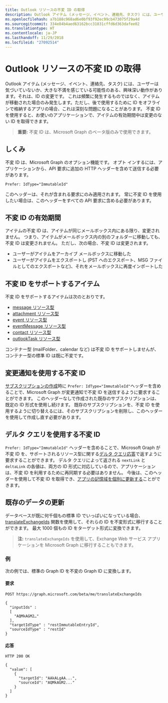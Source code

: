 ```yaml
---
title: Outlook リソースの不変 ID の取得
description: Outlook アイテム (メッセージ、イベント、連絡先、タスク) には、ユーザーは気づいていないか、大きな不満を感じている可能性のある、興味深い動作があります。それは、ID の変更です。 これは頻繁に発生するものではなく、アイテムが移動された場合のみ発生します。ただし、後で使用するために ID をオフラインで格納するアプリの場合、これは深刻な問題になることがあります。 不変 ID を使用すると、お使いのアプリケーションで、アイテムの有効期間中は変更のない ID を取得できます。
ms.openlocfilehash: a7b188c968ad6e0bf93f92ec99cb473075f29a4d
ms.sourcegitcommit: 334e84b4aed63162bcc31831cffd6d363dafee02
ms.translationtype: HT
ms.contentlocale: ja-JP
ms.lasthandoff: 11/29/2018
ms.locfileid: "27092514"
---
```

# <a name="get-immutable-identifiers-for-outlook-resources"></a>Outlook リソースの不変 ID の取得

Outlook アイテム (メッセージ、イベント、連絡先、タスク) には、ユーザーは気づいていないか、大きな不満を感じている可能性のある、興味深い動作があります。それは、ID の変更です。 これは頻繁に発生するものではなく、アイテムが移動された場合のみ発生します。ただし、後で使用するために ID をオフラインで格納するアプリの場合、これは深刻な問題になることがあります。 不変 ID を使用すると、お使いのアプリケーションで、アイテムの有効期間中は変更のない ID を取得できます。

> **重要:** 不変 ID は、Microsoft Graph のベータ版のみで使用できます。

## <a name="how-it-works"></a>しくみ

不変 ID は、Microsoft Graph のオプション機能です。 オプト インするには、アプリケーションから、API 要求に追加の HTTP ヘッダーを含めて送信する必要があります。

```http
Prefer: IdType="ImmutableId"
```

このヘッダーは、それが含まれる要求にのみ適用されます。 常に不変 ID を使用したい場合は、このヘッダーをすべての API 要求に含める必要があります。

## <a name="lifetime-of-immutable-ids"></a>不変 ID の有効期間

アイテムの不変 ID は、アイテムが同じメールボックス内にある限り、変更されません。 つまり、アイテムがメールボックス内の別のフォルダーに移動しても、不変 ID は変更されません。 ただし、次の場合、不変 ID は変更されます。

- ユーザーがアイテムをアーカイブ メールボックスに移動した
- ユーザーがアイテムをエクスポートし (PST へのエクスポート、MSG ファイルとしてのエクスポートなど)、それをメールボックスに再度インポートした

## <a name="items-that-support-immutable-id"></a>不変 ID をサポートするアイテム

不変 ID をサポートするアイテムは次のとおりです。

- [message リソース型](/graph/api/resources/message?view=graph-rest-beta)
- [attachment リソース型](/graph/api/resources/attachment?view=graph-rest-beta)
- [event リソース型](/graph/api/resources/event?view=graph-rest-beta)
- [eventMessage リソース型](/graph/api/resources/eventmessage?view=graph-rest-beta)
- [contact リソース型](/graph/api/resources/contact?view=graph-rest-beta)
- [outlookTask リソース型](/graph/api/resources/outlooktask?view=graph-rest-beta)

コンテナー型 (mailFolder、calendar など) は不変 ID をサポートしませんが、コンテナー型の標準 ID は既に不変です。

## <a name="immutable-id-with-change-notifications"></a>変更通知を使用する不変 ID

[サブスクリプションの作成](/graph/api/subscription-post-subscriptions?view=graph-rest-beta)時に `Prefer: IdType="ImmutableId"`ヘッダーを含めることで、Microsoft Graph が変更通知で不変 ID を送信するように要求することができます。 このヘッダーなしで作成された既存のサブスクリプションは、既定の ID 形式を使用し続けます。 既存のサブスクリプションを、不変 ID を使用するように切り替えるには、そのサブスクリプションを削除し、このヘッダーを使用して作成し直す必要があります。

## <a name="immutable-id-with-delta-query"></a>デルタ クエリを使用する不変 ID

`Prefer: IdType="ImmutableId"` ヘッダーを含めることで、Microsoft Graph が不変 ID を、サポートされるリソース型に関する[デルタ クエリ応答](delta-query-overview.md)で返すように要求することができます。 デルタ クエリによって返される `nextLink` と `deltaLink` の各値は、両方の ID 形式に対応しているので、アプリケーションは、不変 ID を利用するために再同期する必要はありません。 今後は、このヘッダーを使用して不変 ID を取得でき、[アプリの記憶域を個別に更新する](#updating-existing-data)ことができます。

## <a name="updating-existing-data"></a>既存のデータの更新

データベースが既に何千個もの標準 ID でいっぱいになっている場合、[translateExchangeIds](/graph/api/user-translateexchangeids?view=graph-rest-beta) 関数を使用して、それらの ID を不変形式に移行することができます。 最大 1000 個もの ID をターゲット形式に変換できます。

> **注:** `translateExchangeIds` を使用して、Exchange Web サービス アプリケーションを Microsoft Graph に移行することもできます。

### <a name="example"></a>例

次の例では、標準の Graph ID を不変の Graph ID に変換します。

#### <a name="request"></a>要求

```http
POST https://graph.microsoft.com/beta/me/translateExchangeIds

{
  "inputIds" :
  [
    "AQMkAGM2…"
  ],
  "targetIdType" : "restImmutableEntryId",
  "sourceIdType" : "restId"
}
```

#### <a name="response"></a>応答

```http
HTTP 200 OK

{
  "value": [
    {
      "targetId": "AAkALgAA...",
      "sourceId": "AQMkAGM2..."
    }
  ]
}
```